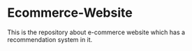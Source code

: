 # Ecommerce-Website
This is the repository about e-commerce website which has a recommendation  system in it.
